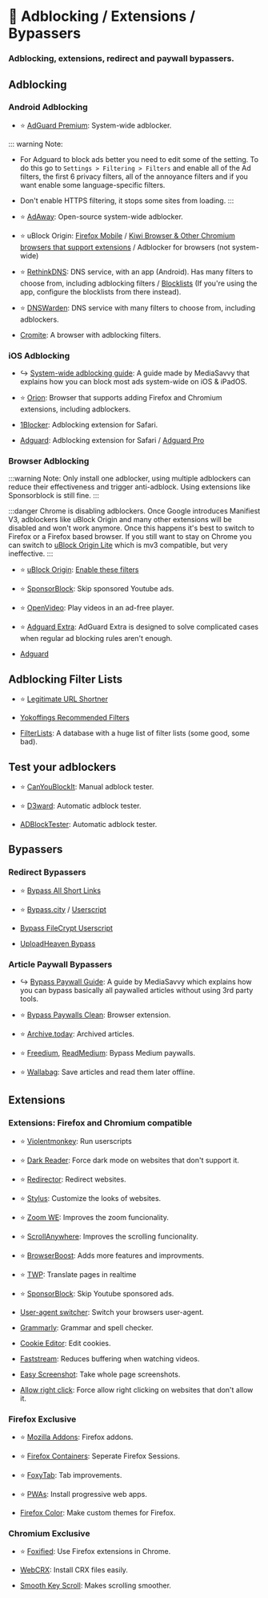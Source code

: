 # 🧩 Adblocking / Extensions / Bypassers
###  Adblocking, extensions, redirect and paywall bypassers.

## Adblocking

### Android Adblocking

- ⭐ [AdGuard Premium](https://forum.mobilism.org/search.php?st=0&sk=t&sd=d&sr=topics&keywords=adguard&sf=titleonly): System-wide adblocker.

::: warning Note:
- For Adguard to block ads better you need to edit some of the setting. To do this go to `Settings > Filtering > Filters` and enable all of the Ad filters, the first 6 privacy filters, all of the annoyance filters and if you want enable some language-specific filters. 
- Don't enable HTTPS filtering, it stops some sites from loading.
:::

- ⭐ [AdAway](https://www.adaway.org): Open-source system-wide adblocker.

- ⭐ uBlock Origin: [Firefox Mobile](https://addons.mozilla.org/en-US/firefox/addon/ublock-origin/) / [Kiwi Browser & Other Chromium browsers that support extensions](https://chrome.google.com/webstore/detail/ublock-origin/cjpalhdlnbpafiamejdnhcphjbkeiagm) / Adblocker for browsers (not system-wide)

- ⭐ [RethinkDNS](https://rethinkdns.com/app): DNS service, with an app (Android). Has many filters to choose from, including adblocking filters / [Blocklists](https://rethinkdns.com/app#blocklists) (If you're using the app, configure the blocklists from there instead).

- ⭐ [DNSWarden](https://dnswarden.com/index.html): DNS service with many filters to choose from, including adblockers.

- [Cromite](https://github.com/uazo/cromite): A browser with adblocking filters.

### iOS Adblocking

- ↪️ [System-wide adblocking guide](https://rentry.co/system-wide-adblocking-for-ios): A guide made by MediaSavvy that explains how you can block most ads system-wide on iOS & iPadOS.

- ⭐ [Orion](http://kagi.com/orion/): Browser that supports adding Firefox and Chromium extensions, including adblockers.

- [1Blocker](https://1blocker.com/): Adblocking extension for Safari.

- [Adguard](https://apps.apple.com/us/app/adguard-adblock-privacy/id1047223162): Adblocking extension for Safari / [Adguard Pro](https://forum.mobilism.org/search.php?keywords=adguard+pro&sr=topics&sf=titleonly)

### Browser Adblocking

:::warning Note:
Only install one adblocker, using multiple adblockers can reduce their effectiveness and trigger anti-adblock. Using extensions like Sponsorblock is still fine.
:::


:::danger Chrome is disabling adblockers.
Once Google introduces Manifiest V3, adblockers like uBlock Origin and many other extensions will be disabled and won't work anymore. Once this happens it's best to switch to Firefox or a Firefox based browser. If you still want to stay on Chrome you can switch to [uBlock Origin Lite](https://github.com/uBlockOrigin/uBOL-home) which is mv3 compatible, but very ineffective.
:::

- ⭐ [uBlock Origin](https://ublockorigin.com/): [Enable these filters](https://i.ibb.co/jyN4k2f/327171428-f1925d65-963f-4bb8-aebf-d083ee5f9825.png)

- ⭐ [SponsorBlock](https://sponsor.ajay.app/): Skip sponsored Youtube ads.

- ⭐ [OpenVideo](https://openvideofs.github.io/): Play videos in an ad-free player.

- ⭐ [Adguard Extra](https://github.com/AdguardTeam/AdGuardExtra?tab=readme-ov-file#adguard-extra): AdGuard Extra is designed to solve complicated cases when regular ad blocking rules aren't enough.

- [Adguard](https://adguard.com/en/adguard-browser-extension/overview.html)

## Adblocking Filter Lists

- ⭐ [Legitimate URL Shortner](https://github.com/DandelionSprout/adfilt/blob/master/LegitimateURLShortener.txt)
 
- [Yokoffings Recommended Filters](https://github.com/yokoffing/filterlists)

- [FilterLists](https://filterlists.com/): A database with a huge list of filter lists (some good, some bad).

## Test your adblockers

- ⭐ [CanYouBlockIt](https://canyoublockit.com/): Manual adblock tester.

- ⭐ [D3ward](https://d3ward.github.io/toolz/adblock.html): Automatic adblock tester.

- [ADBlockTester](https://adblock-tester.com/): Automatic adblock tester.

## Bypassers

### Redirect Bypassers

- ⭐ [Bypass All Short Links](https://codeberg.org/Amm0ni4/bypass-all-shortlinks-debloated/)

- ⭐ [Bypass.city](https://bypass.city/) / [Userscript](https://bypass.city/how-to-install-userscript)

- [Bypass FileCrypt Userscript](https://greasyfork.org/en/scripts/403170)

- [UploadHeaven Bypass](https://greasyfork.org/en/scripts/442019-uploadheaven)

### Article Paywall Bypassers

- ↪️ [Bypass Paywall Guide](https://rentry.co/bypass-article-paywalls-guide): A guide by MediaSavvy which explains how you can bypass basically all paywalled articles without using 3rd party tools.

- ⭐ [Bypass Paywalls Clean](https://gitflic.ru/project/magnolia1234/bpc_uploads): Browser extension.

- ⭐ [Archive.today](https://archive.is/): Archived articles.

- ⭐ [Freedium](https://freedium.cfd/), [ReadMedium](https://freedium.cfd/): Bypass Medium paywalls.

- ⭐ [Wallabag](https://wallabag.org/): Save articles and read them later offline.

## Extensions

### Extensions: Firefox and Chromium compatible

- ⭐ [Violentmonkey](https://violentmonkey.github.io/): Run userscripts

- ⭐ [Dark Reader](https://darkreader.org/): Force dark mode on websites that don't support it.

- ⭐ [Redirector](https://einaregilsson.com/redirector/): Redirect websites.

- ⭐ [Stylus](https://add0n.com/stylus.html): Customize the looks of websites.

- ⭐ [Zoom WE](https://pastebin.com/SpCdPywv): Improves the zoom funcionality.

- ⭐ [ScrollAnywhere](https://pastebin.com/W3jwbBac): Improves the scrolling funcionality.

- ⭐ [BrowserBoost](https://browserboost.org/): Adds more features and improvments.

- ⭐ [TWP](https://github.com/FilipePS/Traduzir-paginas-web): Translate pages in realtime

- ⭐ [SponsorBlock](https://sponsor.ajay.app/): Skip Youtube sponsored ads.

- [User-agent switcher](https://add0n.com/useragent-switcher.html): Switch your browsers user-agent.

- [Grammarly](https://www.grammarly.com/): Grammar and spell checker.

- [Cookie Editor](https://cookie-editor.com/): Edit cookies.

- [Faststream](https://faststream.online/): Reduces buffering when watching videos.

- [Easy Screenshot](https://webextension.org/listing/screenshot.html): Take whole page screenshots.

- [Allow right click](https://add0n.com/allow-right-click.html): Force allow right clicking on websites that don't allow it.

### Firefox Exclusive

- ⭐ [Mozilla Addons](https://addons.mozilla.org/en-US/firefox/extensions/): Firefox addons.

- ⭐ [Firefox Containers](https://addons.mozilla.org/en-US/firefox/addon/multi-account-containers/): Seperate Firefox Sessions.

- ⭐ [FoxyTab](https://addons.mozilla.org/en-US/firefox/addon/foxytab/): Tab improvements.

- ⭐ [PWAs](https://pwasforfirefox.filips.si/): Install progressive web apps.

- [Firefox Color](https://color.firefox.com/): Make custom themes for Firefox.

### Chromium Exclusive

- ⭐ [Foxified](https://foxified.org/): Use Firefox extensions in Chrome.

- [WebCRX](https://webcrx.io/): Install CRX files easily.

- [Smooth Key Scroll](https://www.smoothkeyscroll.com/): Makes scrolling smoother.





